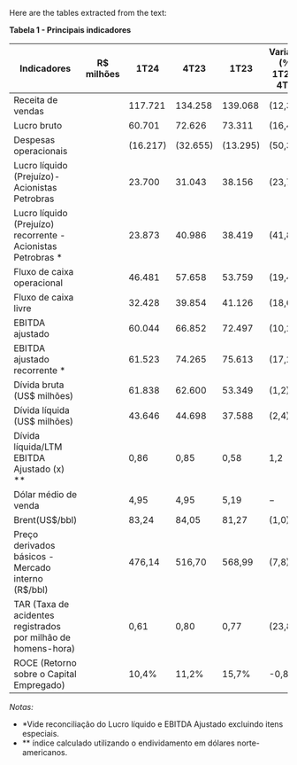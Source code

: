 Here are the tables extracted from the text:

**Tabela 1 - Principais indicadores**

| Indicadores                                                                 | R$ milhões | 1T24   | 4T23   | 1T23   | Variação (%): 1T24 X 4T23 | Variação (%): 1T24 X 1T23 |
|-----------------------------------------------------------------------------|------------|--------|--------|--------|----------------------------|----------------------------|
| Receita de vendas                                                          |            | 117.721| 134.258| 139.068| (12,3)                    | (15,4)                    |
| Lucro bruto                                                                |            | 60.701 | 72.626 | 73.311 | (16,4)                    | (17,2)                    |
| Despesas operacionais                                                      |            | (16.217)| (32.655)| (13.295)| (50,3)                    | 22,0                      |
| Lucro líquido (Prejuízo)- Acionistas Petrobras                             |            | 23.700 | 31.043 | 38.156 | (23,7)                    | (37,9)                    |
| Lucro líquido (Prejuízo) recorrente - Acionistas Petrobras *              |            | 23.873 | 40.986 | 38.419 | (41,8)                    | (37,9)                    |
| Fluxo de caixa operacional                                                 |            | 46.481 | 57.658 | 53.759 | (19,4)                    | (13,5)                    |
| Fluxo de caixa livre                                                       |            | 32.428 | 39.854 | 41.126 | (18,6)                    | (21,1)                    |
| EBITDA ajustado                                                            |            | 60.044 | 66.852 | 72.497 | (10,2)                    | (17,2)                    |
| EBITDA ajustado recorrente *                                               |            | 61.523 | 74.265 | 75.613 | (17,2)                    | (18,6)                    |
| Dívida bruta (US$ milhões)                                               |            | 61.838 | 62.600 | 53.349 | (1,2)                     | 15,9                      |
| Dívida líquida (US$ milhões)                                             |            | 43.646 | 44.698 | 37.588 | (2,4)                     | 16,1                      |
| Dívida líquida/LTM EBITDA Ajustado (x) **                                |            | 0,86   | 0,85   | 0,58   | 1,2                        | 48,3                      |
| Dólar médio de venda                                                       |            | 4,95   | 4,95   | 5,19   | −                          | (4,6)                     |
| Brent(US$/bbl)                                                             |            | 83,24  | 84,05  | 81,27  | (1,0)                     | 2,4                       |
| Preço derivados básicos - Mercado interno (R$/bbl)                         |            | 476,14 | 516,70 | 568,99 | (7,8)                     | (16,3)                    |
| TAR (Taxa de acidentes registrados por milhão de homens-hora)            |            | 0,61   | 0,80   | 0,77   | (23,8)                    | (20,8)                    |
| ROCE (Retorno sobre o Capital Empregado)                                   |            | 10,4%  | 11,2%  | 15,7%  | -0,8 p.p.                 | -5,3 p.p.                 |

*Notas:*
- *Vide reconciliação do Lucro líquido e EBITDA Ajustado excluindo itens especiais.
- ** índice calculado utilizando o endividamento em dólares norte-americanos.